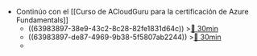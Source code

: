 - Continúo con el [[Curso de ACloudGuru para la certificación de Azure Fundamentals]]
	- ((63983897-38e9-43c2-8c28-82fe1831d64c)) >[🍅 30min](#agenda-pomo://?t=f-1670920849669-1800)
	- ((63983897-de87-4969-9b38-5f5807ab2244)) >[🍅 30min](#agenda-pomo://?t=f-1670934508378-1800)
	-